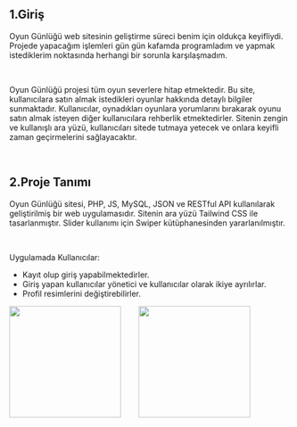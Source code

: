 ## 1.Giriş

<p>
  Oyun Günlüğü web sitesinin geliştirme süreci benim için oldukça keyifliydi. Projede yapacağım işlemleri gün gün kafamda programladım ve yapmak istediklerim noktasında herhangi bir sorunla karşılaşmadım.
</p>
<br>
<p>
  Oyun Günlüğü projesi tüm oyun severlere hitap etmektedir. Bu site, kullanıcılara satın almak istedikleri oyunlar hakkında detaylı bilgiler sunmaktadır. Kullanıcılar, oynadıkları oyunlara yorumlarını bırakarak oyunu satın almak isteyen diğer kullanıcılara rehberlik etmektedirler. Sitenin zengin ve kullanışlı ara yüzü, kullanıcıları sitede tutmaya yetecek ve onlara keyifli zaman geçirmelerini sağlayacaktır.
</p>
<br>

## 2.Proje Tanımı

<p>
  Oyun Günlüğü sitesi, PHP, JS, MySQL, JSON ve RESTful API kullanılarak geliştirilmiş bir web uygulamasıdır. Sitenin ara yüzü Tailwind CSS ile tasarlanmıştır. Slider kullanımı için
Swiper kütüphanesinden yararlanılmıştır.
</p>
<br>

Uygulamada Kullanıcılar:

<ul>
<li>Kayıt olup giriş yapabilmektedirler.</li>
<li>Giriş yapan kullanıcılar yönetici ve kullanıcılar olarak ikiye ayrılırlar.</li>
<li>Profil resimlerini değiştirebilirler.</li>
</ul>

<div style="display:flex; gap:2rem;">
<img src="https://github.com/SalimBerk/PHPBitirmeProjesi/assets/77536512/334ca657-b70d-4f1a-9a0c-806a1bd8acfc" style="height:200px; width:200px;">
<img src="https://github.com/SalimBerk/PHPBitirmeProjesi/assets/77536512/0ff6ebca-6b28-4804-aed6-9555b74d32f3" style="height:200px; width:200px;">
</div>






